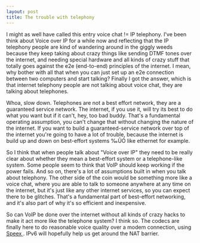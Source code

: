 ```yaml
---
layout: post
title: The trouble with telephony 
---
```



I might as well have called this entry voice chat != IP telephony. I've been think about Voice over IP for a while now and reflecting that the IP telephony people are kind of wandering around in the giggly weeds because they keep taking about crazy things like sending DTMF tones over the internet, and needing special hardware and all kinds of crazy stuff that totally goes against the e2e (end-to-end) principles of the internet. I mean, why bother with all that when you can just set up an e2e connection between two computers and start talking? Finally I got the answer, which is that internet telephony people are not talking about voice chat, they are talking about telephones. 

Whoa, slow down. Telephones are not a best effort network, they are a guaranteed service network. The internet, if you use it, will try its best to do what you want but if it can't, hey, too bad buddy. That's a fundamental operating assumption, you can't change that without changing the nature of the internet. If you want to build a guaranteed-service network over top of the internet you're going to have a lot of trouble, because the internet is build up and down on best-effort systems ‰ÛÓ like ethernet for example. 

So I think that when people talk about "Voice over IP" they need to be really clear about whether they mean a best-effort system or a telephone-like system. Some people seem to think that VoIP should keep working if the power fails. And so on, there's a lot of assumptions built in when you talk about telephony. The other side of the coin would be something more like a voice chat, where you are able to talk to someone anywhere at any time on the internet, but it's just like any other internet services, so you can expect there to be glitches. That's a fundamental part of best-effort networking, and it's also part of why it's so efficient and inexpensive. 

So can VoIP be done over the internet without all kinds of crazy hacks to make it act more like the telephone system? I think so. The codecs are finally here to do reasonable voice quality over a modem connection, using <a href="http://www.speex.org/">Speex </a>. IPv6 will hopefully help us get around the NAT barrier.
